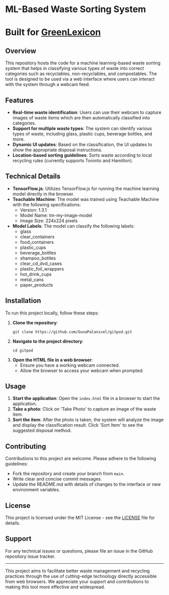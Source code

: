 # ML-Based Waste Sorting System

# Built for [GreenLexicon](https://github.com/GunaPalanivel/GreenLexicon.git)

## Overview

This repository hosts the code for a machine learning-based waste sorting system that helps in classifying various types of waste into correct categories such as recyclables, non-recyclables, and compostables. The tool is designed to be used via a web interface where users can interact with the system through a webcam feed.

## Features

- **Real-time waste identification**: Users can use their webcam to capture images of waste items which are then automatically classified into categories.
- **Support for multiple waste types**: The system can identify various types of waste, including glass, plastic cups, beverage bottles, and more.
- **Dynamic UI updates**: Based on the classification, the UI updates to show the appropriate disposal instructions.
- **Location-based sorting guidelines**: Sorts waste according to local recycling rules (currently supports Toronto and Hamilton).

## Technical Details

- **TensorFlow.js**: Utilizes TensorFlow.js for running the machine learning model directly in the browser.
- **Teachable Machine**: The model was trained using Teachable Machine with the following specifications:
  - Version: 1.3.1
  - Model Name: tm-my-image-model
  - Image Size: 224x224 pixels
- **Model Labels**: The model can classify the following labels:
  - glass
  - clear_containers
  - food_containers
  - plastic_cups
  - beverage_bottles
  - shampoo_bottles
  - clear_cd_dvd_cases
  - plastic_foil_wrappers
  - hot_drink_cups
  - metal_cans
  - paper_products

## Installation

To run this project locally, follow these steps:

1. **Clone the repository**:
   ```
   git clone https://github.com/GunaPalanivel/gitpod.git
   ```
2. **Navigate to the project directory**:
   ```
   cd gitpod
   ```
3. **Open the HTML file in a web browser**:
   - Ensure you have a working webcam connected.
   - Allow the browser to access your webcam when prompted.

## Usage

1. **Start the application**: Open the `index.html` file in a browser to start the application.
2. **Take a photo**: Click on 'Take Photo' to capture an image of the waste item.
3. **Sort the item**: After the photo is taken, the system will analyze the image and display the classification result. Click 'Sort Item' to see the suggested disposal method.

## Contributing

Contributions to this project are welcome. Please adhere to the following guidelines:
- Fork the repository and create your branch from `main`.
- Write clear and concise commit messages.
- Update the README.md with details of changes to the interface or new environment variables.

## License

This project is licensed under the MIT License - see the [LICENSE](LICENSE) file for details.

## Support

For any technical issues or questions, please file an issue in the GitHub repository issue tracker.

---

This project aims to facilitate better waste management and recycling practices through the use of cutting-edge technology directly accessible from web browsers. We appreciate your support and contributions to making this tool more effective and widespread.
